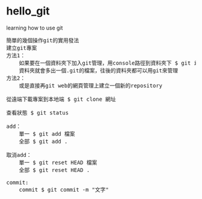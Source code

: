 # hello_git
learning how to use git
<pre>
簡單的幾個操作git的實用發法
建立git專案
方法1：
	如果要在一個資料夾下加入git管理，用console路徑到資料夾下 $ git init
	資料夾就會多出一個.git的檔案，往後的資料夾都可以用git來管理
方法2：
	或是直接再git web的網頁管理上建立一個新的repository

從遠端下載專案到本地端 $ git clone 網址

查看狀態 $ git status

add：  
	單一 $ git add 檔案
	全部 $ git add .

取消add：
	單一 $ git reset HEAD 檔案
	全部 $ git reset HEAD .

commit:
	commit $ git commit -m "文字"
</pre>